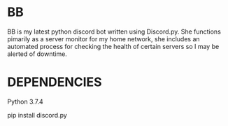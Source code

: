 # BB
BB is my latest python discord bot written using Discord.py. She functions pimarily as a server monitor for my home network, she includes an automated process for checking the health of certain servers so I may be alerted of downtime.

DEPENDENCIES
=============
Python 3.7.4

pip install discord.py

